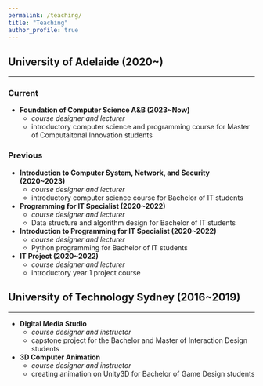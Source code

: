 ```yaml
---
permalink: /teaching/
title: "Teaching"
author_profile: true
---
```


## University of Adelaide (2020~)
---
### Current
- **Foundation of Computer Science A&B (2023~Now)**
	- *course designer and lecturer*
	- introductory computer science and programming course for Master of Computaitonal Innovation students

### Previous
- **Introduction to Computer System, Network, and Security (2020~2023)**
	- *course designer and lecturer*
	- introductory computer science course for Bachelor of IT students
- **Programming for IT Specialist (2020~2022)**
	- *course designer and lecturer*
	- Data structure and algorithm design for Bachelor of IT students
- **Introduction to Programming for IT Specialist (2020~2022)**
	- *course designer and lecturer*
	- Python programming for Bachelor of IT students
- **IT Project (2020~2022)**
	- *course designer and lecturer*
	- introductory year 1 project course

## University of Technology Sydney (2016~2019)
---
- **Digital Media Studio**
	- *course designer and instructor*
	- capstone project for the Bachelor and Master of Interaction Design students
- **3D Computer Animation**
	- *course designer and instructor*
	- creating animation on Unity3D for Bachelor of Game Design students
